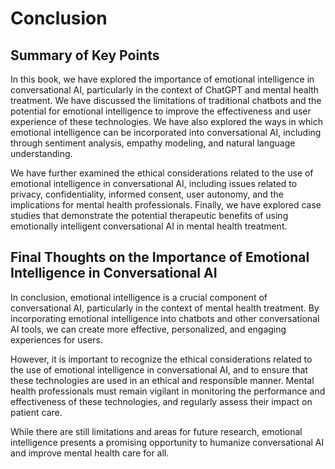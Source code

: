 # Conclusion

Summary of Key Points
---------------------

In this book, we have explored the importance of emotional intelligence in conversational AI, particularly in the context of ChatGPT and mental health treatment. We have discussed the limitations of traditional chatbots and the potential for emotional intelligence to improve the effectiveness and user experience of these technologies. We have also explored the ways in which emotional intelligence can be incorporated into conversational AI, including through sentiment analysis, empathy modeling, and natural language understanding.

We have further examined the ethical considerations related to the use of emotional intelligence in conversational AI, including issues related to privacy, confidentiality, informed consent, user autonomy, and the implications for mental health professionals. Finally, we have explored case studies that demonstrate the potential therapeutic benefits of using emotionally intelligent conversational AI in mental health treatment.

Final Thoughts on the Importance of Emotional Intelligence in Conversational AI
-------------------------------------------------------------------------------

In conclusion, emotional intelligence is a crucial component of conversational AI, particularly in the context of mental health treatment. By incorporating emotional intelligence into chatbots and other conversational AI tools, we can create more effective, personalized, and engaging experiences for users.

However, it is important to recognize the ethical considerations related to the use of emotional intelligence in conversational AI, and to ensure that these technologies are used in an ethical and responsible manner. Mental health professionals must remain vigilant in monitoring the performance and effectiveness of these technologies, and regularly assess their impact on patient care.

While there are still limitations and areas for future research, emotional intelligence presents a promising opportunity to humanize conversational AI and improve mental health care for all.